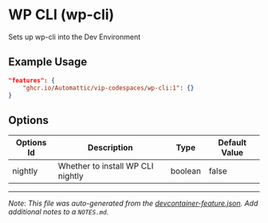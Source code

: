 
# WP CLI (wp-cli)

Sets up wp-cli into the Dev Environment

## Example Usage

```json
"features": {
    "ghcr.io/Automattic/vip-codespaces/wp-cli:1": {}
}
```

## Options

| Options Id | Description | Type | Default Value |
|-----|-----|-----|-----|
| nightly | Whether to install WP CLI nightly | boolean | false |



---

_Note: This file was auto-generated from the [devcontainer-feature.json](https://github.com/Automattic/vip-codespaces/blob/main/features/src/wp-cli/devcontainer-feature.json).  Add additional notes to a `NOTES.md`._
